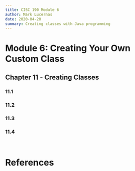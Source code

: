 ```yaml
---
title: CISC 190 Module 6
author: Mark Lucernas
date: 2020-04-20
summary: Creating classes with Java programming
---
```



# Module 6: Creating Your Own Custom Class

## Chapter 11 - Creating Classes

### 11.1

### 11.2

### 11.3

### 11.4


<br>

# References

